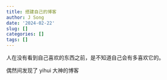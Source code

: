 ```yaml
---
title: 搭建自己的博客
author: J Song
date: '2024-02-22'
slug: []
categories: []
tags: []
---
```


人在没有看到自己喜欢的东西之前，是不知道自己会有多喜欢它的。

偶然间发现了 yihui 大神的博客